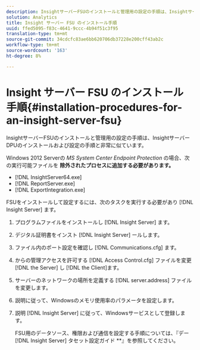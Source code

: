 ```yaml
---
description: InsightサーバーFSUのインストールと管理用の設定の手順は、InsightサーバーDPUのインストールおよび設定の手順と非常に似ています。
solution: Analytics
title: Insight サーバー FSU のインストール手順
uuid: ffed5095-f83c-4641-9ccc-4b94f51c3f95
translation-type: tm+mt
source-git-commit: 34cdcfc83ae6bb620706db37228e200cff43ab2c
workflow-type: tm+mt
source-wordcount: '163'
ht-degree: 8%

---
```



# Insight サーバー FSU のインストール手順{#installation-procedures-for-an-insight-server-fsu}

InsightサーバーFSUのインストールと管理用の設定の手順は、InsightサーバーDPUのインストールおよび設定の手順と非常に似ています。

Windows 2012 Serverの *MS System Center Endpoint Protection* の場合、次の実行可能ファイルを **除外されたプロセスに追加する必要があります。**

* [!DNL InsightServer64.exe]
* [!DNL ReportServer.exe]
* [!DNL ExportIntegration.exe]

FSUをインストールして設定するには、次のタスクを実行する必要があり [!DNL Insight Server] ます。

1. プログラムファイルをインストールし [!DNL Insight Server] ます。
1. デジタル証明書をインスト [!DNL Insight Server] ールします。
1. ファイル内のポート設定を確認し [!DNL Communications.cfg] ます。
1. からの管理アクセスを許可する [!DNL Access Control.cfg] ファイルを変更 [!DNL the Server] し [!DNL the Client]ます。
1. サーバーのネットワークの場所を定義する [!DNL server.address] ファイルを変更します。
1. 説明に従って、Windowsのメモリ使用率のパラメータを設定します。
1. 説明 [!DNL Insight Server] に従って、Windowsサービスとして登録します。

   FSU用のデータソース、権限および通信を設定する手順については、『デー [!DNL Insight Server] タセット設定ガイド **』を参照してください。

